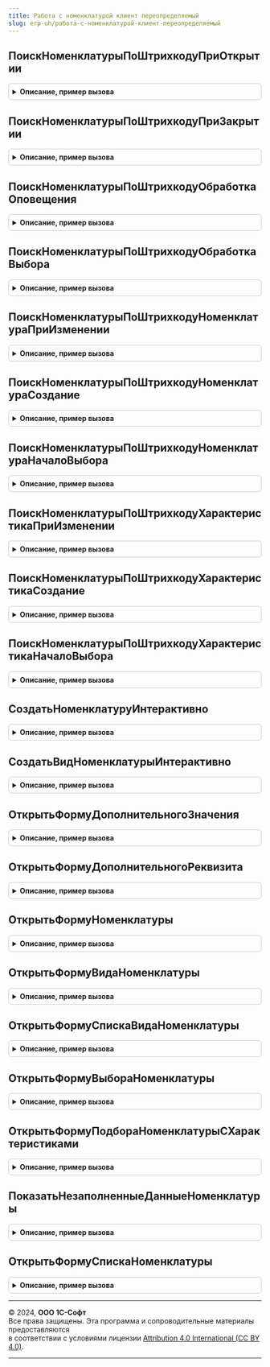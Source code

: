 ```yaml
---
title: Работа с номенклатурой клиент переопределяемый
slug: erp-uh/работа-с-номенклатурой-клиент-переопределяемый
---
```



## ПоискНоменклатурыПоШтрихкодуПриОткрытии
<details style="margin: 1em 0; padding: 0.5em; border: 1px solid #ccc; border-radius: 6px;">

<summary style="font-weight: bold; cursor: pointer;">Описание, пример вызова</summary>

```bsl

// Процедура, вызываемая из обработчика события формы ПриОткрытии формы ПоискНоменклатурыПоШтрихкоду.
//
// Параметры:
//  Форма - ФормаКлиентскогоПриложения - форма из обработчика события которой происходит вызов процедуры.
//
Процедура ПоискНоменклатурыПоШтрихкодуПриОткрытии(Форма) Экспорт
```

Пример вызова
```bsl
РаботаСНоменклатуройКлиентПереопределяемый.ПоискНоменклатурыПоШтрихкодуПриОткрытии(Форма) 
```
</details>

## ПоискНоменклатурыПоШтрихкодуПриЗакрытии
<details style="margin: 1em 0; padding: 0.5em; border: 1px solid #ccc; border-radius: 6px;">

<summary style="font-weight: bold; cursor: pointer;">Описание, пример вызова</summary>

```bsl

// Процедура, вызываемая из обработчика события формы ПриЗакрытии формы ПоискНоменклатурыПоШтрихкоду.
//
// Параметры:
//  Форма - ФормаКлиентскогоПриложения - форма из обработчика события которой происходит вызов процедуры.
//  ЗавершениеРаботы - Булево - признак завершения работы.
//
Процедура ПоискНоменклатурыПоШтрихкодуПриЗакрытии(Форма, ЗавершениеРаботы) Экспорт
```

Пример вызова
```bsl
РаботаСНоменклатуройКлиентПереопределяемый.ПоискНоменклатурыПоШтрихкодуПриЗакрытии(Форма, ЗавершениеРаботы) 
```
</details>

## ПоискНоменклатурыПоШтрихкодуОбработкаОповещения
<details style="margin: 1em 0; padding: 0.5em; border: 1px solid #ccc; border-radius: 6px;">

<summary style="font-weight: bold; cursor: pointer;">Описание, пример вызова</summary>

```bsl

// Процедура, вызываемая из обработчика оповещения формы ПоискНоменклатурыПоШтрихкоду.
//
// Параметры:
//  Форма - ФормаКлиентскогоПриложения - форма из обработчика события которой происходит вызов процедуры.
//  ИмяСобытия	 - Строка - имя события.
//  Параметр	 - Произвольный - параметры оповещения.
//  Источник	 - Строка - источник оповещения.
//  ШтрихКоды	 - Массив - массив строк штрихкодов. Заполняется при отработке оповещений от оборудования (Строка).
//
Процедура ПоискНоменклатурыПоШтрихкодуОбработкаОповещения(Форма, ИмяСобытия, Параметр, Источник, ШтрихКоды) Экспорт
```

Пример вызова
```bsl
РаботаСНоменклатуройКлиентПереопределяемый.ПоискНоменклатурыПоШтрихкодуОбработкаОповещения(Форма, ИмяСобытия, Параметр, Источник, ШтрихКоды) 
```
</details>

## ПоискНоменклатурыПоШтрихкодуОбработкаВыбора
<details style="margin: 1em 0; padding: 0.5em; border: 1px solid #ccc; border-radius: 6px;">

<summary style="font-weight: bold; cursor: pointer;">Описание, пример вызова</summary>

```bsl

// Процедура, вызываемая при обработке выбора формы ПоискНоменклатурыПоШтрихкоду.
//
// Параметры:
//  Форма - ФормаКлиентскогоПриложения - форма из обработчика события которой происходит вызов процедуры.
//  ВыбранноеЗначение - Произвольный - выбранное значение.
//  ИсточникВыбора - Произвольный - источник выбора.
//
Процедура ПоискНоменклатурыПоШтрихкодуОбработкаВыбора(Форма, ВыбранноеЗначение, ИсточникВыбора) Экспорт
```

Пример вызова
```bsl
РаботаСНоменклатуройКлиентПереопределяемый.ПоискНоменклатурыПоШтрихкодуОбработкаВыбора(Форма, ВыбранноеЗначение, ИсточникВыбора) 
```
</details>

## ПоискНоменклатурыПоШтрихкодуНоменклатураПриИзменении
<details style="margin: 1em 0; padding: 0.5em; border: 1px solid #ccc; border-radius: 6px;">

<summary style="font-weight: bold; cursor: pointer;">Описание, пример вызова</summary>

```bsl

// Процедура, вызываемая при изменении поля Номенклатура формы ПоискНоменклатурыПоШтрихкоду.
//
// Параметры:
//  Форма	 - ФормаКлиентскогоПриложения - форма поиска номенклатуры по штрихкоду.
//  Элемент	 - ПолеФормы - изменяемое поле формы.
//
Процедура ПоискНоменклатурыПоШтрихкодуНоменклатураПриИзменении(Форма, Элемент) Экспорт
```

Пример вызова
```bsl
РаботаСНоменклатуройКлиентПереопределяемый.ПоискНоменклатурыПоШтрихкодуНоменклатураПриИзменении(Форма, Элемент) 
```
</details>

## ПоискНоменклатурыПоШтрихкодуНоменклатураСоздание
<details style="margin: 1em 0; padding: 0.5em; border: 1px solid #ccc; border-radius: 6px;">

<summary style="font-weight: bold; cursor: pointer;">Описание, пример вызова</summary>

```bsl

// Процедура, вызываемая при создании в поле Номенклатура формы ПоискНоменклатурыПоШтрихкоду.
//
// Параметры:
//  Форма - ФормаКлиентскогоПриложения - форма из обработчика события которой происходит вызов процедуры.
//  Элемент				 - ПолеФормы - элемент формы.
//  СтандартнаяОбработка - Булево - признак стандартной обработки.
//
Процедура ПоискНоменклатурыПоШтрихкодуНоменклатураСоздание(Форма, Элемент, СтандартнаяОбработка) Экспорт
```

Пример вызова
```bsl
РаботаСНоменклатуройКлиентПереопределяемый.ПоискНоменклатурыПоШтрихкодуНоменклатураСоздание(Форма, Элемент, СтандартнаяОбработка) 
```
</details>

## ПоискНоменклатурыПоШтрихкодуНоменклатураНачалоВыбора
<details style="margin: 1em 0; padding: 0.5em; border: 1px solid #ccc; border-radius: 6px;">

<summary style="font-weight: bold; cursor: pointer;">Описание, пример вызова</summary>

```bsl

// Процедура, вызываемая при начале выбора в поле Номенклатура формы ПоискНоменклатурыПоШтрихкоду.
//
// Параметры:
//  Форма - ФормаКлиентскогоПриложения - форма из обработчика события которой происходит вызов процедуры.
//  Элемент				 - ПолеФормы - элемент формы.
//  ДанныеВыбора		 - СписокЗначений - данные выбора..
//  СтандартнаяОбработка - Булево -  признак стандартной обработки.
//
Процедура ПоискНоменклатурыПоШтрихкодуНоменклатураНачалоВыбора(Форма, Элемент, ДанныеВыбора, СтандартнаяОбработка) Экспорт
```

Пример вызова
```bsl
РаботаСНоменклатуройКлиентПереопределяемый.ПоискНоменклатурыПоШтрихкодуНоменклатураНачалоВыбора(Форма, Элемент, ДанныеВыбора, СтандартнаяОбработка) 
```
</details>

## ПоискНоменклатурыПоШтрихкодуХарактеристикаПриИзменении
<details style="margin: 1em 0; padding: 0.5em; border: 1px solid #ccc; border-radius: 6px;">

<summary style="font-weight: bold; cursor: pointer;">Описание, пример вызова</summary>

```bsl

// Процедура, вызываемая при изменении поля Характеристика формы ПоискНоменклатурыПоШтрихкоду.
//
// Параметры:
//  Форма	 - ФормаКлиентскогоПриложения - форма поиска номенклатуры по штрихкоду.
//  Элемент	 - ПолеФормы - изменяемое поле формы.
//
Процедура ПоискНоменклатурыПоШтрихкодуХарактеристикаПриИзменении(Форма, Элемент) Экспорт
```

Пример вызова
```bsl
РаботаСНоменклатуройКлиентПереопределяемый.ПоискНоменклатурыПоШтрихкодуХарактеристикаПриИзменении(Форма, Элемент) 
```
</details>

## ПоискНоменклатурыПоШтрихкодуХарактеристикаСоздание
<details style="margin: 1em 0; padding: 0.5em; border: 1px solid #ccc; border-radius: 6px;">

<summary style="font-weight: bold; cursor: pointer;">Описание, пример вызова</summary>

```bsl

// Процедура, вызываемая при создании в поле Характеристика формы ПоискНоменклатурыПоШтрихкоду.
//
// Параметры:
//  Форма - ФормаКлиентскогоПриложения - форма из обработчика события которой происходит вызов процедуры.
//  Элемент				 - ПолеФормы - элемент формы.
//  СтандартнаяОбработка - Булево - признак стандартной обработки.
//
Процедура ПоискНоменклатурыПоШтрихкодуХарактеристикаСоздание(Форма, Элемент, СтандартнаяОбработка) Экспорт
```

Пример вызова
```bsl
РаботаСНоменклатуройКлиентПереопределяемый.ПоискНоменклатурыПоШтрихкодуХарактеристикаСоздание(Форма, Элемент, СтандартнаяОбработка) 
```
</details>

## ПоискНоменклатурыПоШтрихкодуХарактеристикаНачалоВыбора
<details style="margin: 1em 0; padding: 0.5em; border: 1px solid #ccc; border-radius: 6px;">

<summary style="font-weight: bold; cursor: pointer;">Описание, пример вызова</summary>

```bsl

// Процедура, вызываемая при начале выбора в поле Характеристика формы ПоискНоменклатурыПоШтрихкоду.
//
// Параметры:
//  Форма - ФормаКлиентскогоПриложения - форма из обработчика события которой происходит вызов процедуры.
//  Элемент				 - ПолеФормы - элемент формы.
//  ДанныеВыбора		 - СписокЗначений - данные выбора..
//  СтандартнаяОбработка - Булево -  признак стандартной обработки.
//
Процедура ПоискНоменклатурыПоШтрихкодуХарактеристикаНачалоВыбора(Форма, Элемент, ДанныеВыбора, СтандартнаяОбработка) Экспорт
```

Пример вызова
```bsl
РаботаСНоменклатуройКлиентПереопределяемый.ПоискНоменклатурыПоШтрихкодуХарактеристикаНачалоВыбора(Форма, Элемент, ДанныеВыбора, СтандартнаяОбработка) 
```
</details>

## СоздатьНоменклатуруИнтерактивно
<details style="margin: 1em 0; padding: 0.5em; border: 1px solid #ccc; border-radius: 6px;">

<summary style="font-weight: bold; cursor: pointer;">Описание, пример вызова</summary>

```bsl

// Процедура открывает форму элемента номенклатуры в случает интерактивного заполнения.
//
// Параметры:
//  ПараметрыФормы				 - Структура		 - параметры, которые необходимо передать в форму элемента.
//  ОписаниеОповещенияОЗакрытии	 - ОписаниеОповещения	 - оповещение о закрытии формы. В обработчик должен передаваться
//                                                         параметр НоменклатураСсылка с ссылкой на элемент.
//
Процедура СоздатьНоменклатуруИнтерактивно(ПараметрыФормы, ОписаниеОповещенияОЗакрытии) Экспорт
```

Пример вызова
```bsl
РаботаСНоменклатуройКлиентПереопределяемый.СоздатьНоменклатуруИнтерактивно(ПараметрыФормы, ОписаниеОповещенияОЗакрытии) 
```
</details>

## СоздатьВидНоменклатурыИнтерактивно
<details style="margin: 1em 0; padding: 0.5em; border: 1px solid #ccc; border-radius: 6px;">

<summary style="font-weight: bold; cursor: pointer;">Описание, пример вызова</summary>

```bsl

// Процедура открывает форму элемента вида номенклатуры в случает интерактивного заполнения.
//  Режим открытия окна должен установлен в значение Независимый.
//
// Параметры:
//  ПараметрыФормы				 - Структура		 - параметры, которые необходимо передать в форму элемента.
//  ОписаниеОповещенияОЗакрытии	 - ОписаниеОповещения	 - оповещение о закрытии.
//
Процедура СоздатьВидНоменклатурыИнтерактивно(ПараметрыФормы, ОписаниеОповещенияОЗакрытии) Экспорт
```

Пример вызова
```bsl
РаботаСНоменклатуройКлиентПереопределяемый.СоздатьВидНоменклатурыИнтерактивно(ПараметрыФормы, ОписаниеОповещенияОЗакрытии) 
```
</details>

## ОткрытьФормуДополнительногоЗначения
<details style="margin: 1em 0; padding: 0.5em; border: 1px solid #ccc; border-radius: 6px;">

<summary style="font-weight: bold; cursor: pointer;">Описание, пример вызова</summary>

```bsl

// Открытие формы значения дополнительного реквизита.
//
// Параметры:
//  ПараметрыФормы - Структура - Ключи:
//                   * РеквизитСсылка - ОпределяемыйТип.ДополнительныеРеквизитыРаботаСНоменклатурой - Ссылка на дополнительный реквизит.
//                   * Наименование   - Строка - Наименование значения дополнительного реквизита по умолчанию.
//  Форма          - ФормаКлиентскогоПриложения - Форма-владелец.
//
Процедура ОткрытьФормуДополнительногоЗначения(ПараметрыФормы, Форма) Экспорт
```

Пример вызова
```bsl
РаботаСНоменклатуройКлиентПереопределяемый.ОткрытьФормуДополнительногоЗначения(ПараметрыФормы, Форма) 
```
</details>

## ОткрытьФормуДополнительногоРеквизита
<details style="margin: 1em 0; padding: 0.5em; border: 1px solid #ccc; border-radius: 6px;">

<summary style="font-weight: bold; cursor: pointer;">Описание, пример вызова</summary>

```bsl

// Открытие формы дополнительного реквизита.
//
// Параметры:
//  ПараметрыФормы	 - Структура - параметры формы.
//  Владелец			 - ФормаКлиентскогоПриложения - форма владелец.
//
Процедура ОткрытьФормуДополнительногоРеквизита(ПараметрыФормы, Владелец) Экспорт
```

Пример вызова
```bsl
РаботаСНоменклатуройКлиентПереопределяемый.ОткрытьФормуДополнительногоРеквизита(ПараметрыФормы, Владелец) 
```
</details>

## ОткрытьФормуНоменклатуры
<details style="margin: 1em 0; padding: 0.5em; border: 1px solid #ccc; border-radius: 6px;">

<summary style="font-weight: bold; cursor: pointer;">Описание, пример вызова</summary>

```bsl

// Открытие формы номенклатуры.
//
// Параметры:
//  НоменклатураСсылка	 - ОпределяемыйТип.НоменклатураРаботаСНоменклатурой - ссылка на номенклатуру.
//  Владелец			 - ФормаКлиентскогоПриложения - форма владелец.
//
Процедура ОткрытьФормуНоменклатуры(НоменклатураСсылка, Владелец) Экспорт
```

Пример вызова
```bsl
РаботаСНоменклатуройКлиентПереопределяемый.ОткрытьФормуНоменклатуры(НоменклатураСсылка, Владелец) 
```
</details>

## ОткрытьФормуВидаНоменклатуры
<details style="margin: 1em 0; padding: 0.5em; border: 1px solid #ccc; border-radius: 6px;">

<summary style="font-weight: bold; cursor: pointer;">Описание, пример вызова</summary>

```bsl

// Открытие формы вида номенклатуры.
//
// Параметры:
//  ВидНоменклатурыСсылка - ОпределяемыйТип.ВидНоменклатурыРаботаСНоменклатурой - ссылка на вид номенклатуры.
//  Владелец			 - ФормаКлиентскогоПриложения - форма владелец.
//
Процедура ОткрытьФормуВидаНоменклатуры(ВидНоменклатурыСсылка, Владелец) Экспорт
```

Пример вызова
```bsl
РаботаСНоменклатуройКлиентПереопределяемый.ОткрытьФормуВидаНоменклатуры(ВидНоменклатурыСсылка, Владелец) 
```
</details>

## ОткрытьФормуСпискаВидаНоменклатуры
<details style="margin: 1em 0; padding: 0.5em; border: 1px solid #ccc; border-radius: 6px;">

<summary style="font-weight: bold; cursor: pointer;">Описание, пример вызова</summary>

```bsl

// Открытие формы списка вида номенклатуры.
//
// Параметры:
//  ВидНоменклатурыСсылка		 - ОпределяемыйТип.ВидНоменклатурыРаботаСНоменклатурой - ссылка на вид номенклатуры.
//  Владелец					 - ФормаКлиентскогоПриложения - форма владелец.
//  ОписаниеОповещенияОЗакрытии	 - ОписаниеОповещения, Неопределено	 - оповещение о закрытии.
//
Процедура ОткрытьФормуСпискаВидаНоменклатуры(ВидНоменклатурыСсылка, Владелец, ОписаниеОповещенияОЗакрытии = Неопределено) Экспорт
```

Пример вызова
```bsl
РаботаСНоменклатуройКлиентПереопределяемый.ОткрытьФормуСпискаВидаНоменклатуры(ВидНоменклатурыСсылка, Владелец, ОписаниеОповещенияОЗакрытии);
```
</details>

## ОткрытьФормуВыбораНоменклатуры
<details style="margin: 1em 0; padding: 0.5em; border: 1px solid #ccc; border-radius: 6px;">

<summary style="font-weight: bold; cursor: pointer;">Описание, пример вызова</summary>

```bsl

// Открытие формы выбора номенклатуры.
// Ожидаемый результат закрытия формы - массив ссылок типа ОпределяемыйТип.НоменклатураРаботаСНоменклатурой.
//
// Параметры:
//  ПараметрыФормы              - Структура                  - параметры формы.
//  Владелец                    - ФормаКлиентскогоПриложения - владелец формы.
//  ОписаниеОповещенияОЗакрытии - ОписаниеОповещения         - оповещение о закрытии формы.
//  РежимОткрытияОкнаФормы      - РежимОткрытияОкнаФормы     - варианты открытия формы клиентского приложения.
//
Процедура ОткрытьФормуВыбораНоменклатуры(ПараметрыФормы, Экспорт
```

Пример вызова
```bsl
РаботаСНоменклатуройКлиентПереопределяемый.ОткрытьФормуВыбораНоменклатуры(ПараметрыФормы, );
```
</details>

## ОткрытьФормуПодбораНоменклатурыСХарактеристиками
<details style="margin: 1em 0; padding: 0.5em; border: 1px solid #ccc; border-radius: 6px;">

<summary style="font-weight: bold; cursor: pointer;">Описание, пример вызова</summary>

```bsl

// Открытие формы подбора номенклатуры с характеристиками.
// Ожидаемый результат закрытия формы - строка - адрес во временном хранилище,
//   либо структура с ключем АдресТоваровВХранилище - строка - адрес во временном хранилище,
//  По адресу во временном хранилище должна располагаться таблица с колонками Номенклатура, Характеристика.
//  Таблица может содержать и другие колонки, они будут проигнорированы при обработке.
//
// Параметры:
//  Владелец                    - ФормаКлиентскогоПриложения - владелец формы.
//  ОписаниеОповещенияОЗакрытии - ОписаниеОповещения         - оповещение о закрытии формы.
//  РежимОткрытияОкнаФормы      - РежимОткрытияОкнаФормы     - варианты открытия формы клиентского приложения.
//
Процедура ОткрытьФормуПодбораНоменклатурыСХарактеристиками(Владелец = Неопределено, Экспорт
```

Пример вызова
```bsl
РаботаСНоменклатуройКлиентПереопределяемый.ОткрытьФормуПодбораНоменклатурыСХарактеристиками(Владелец, );
```
</details>

## ПоказатьНезаполненныеДанныеНоменклатуры
<details style="margin: 1em 0; padding: 0.5em; border: 1px solid #ccc; border-radius: 6px;">

<summary style="font-weight: bold; cursor: pointer;">Описание, пример вызова</summary>

```bsl

//++ Локализация

// Открытие формы элемента Номенклатуры с визуализацией проблем заполнения.
// В качестве идентификатора реквизита может использоваться строка:
//  * ключ структуры РаботаСНоменклатурой.КлючевыеРеквизитыНоменклатурыДляВыгрузки(),
//  * имя перечисления Перечисления.РеквизитыНоменклатурыДляВыгрузки
//  * псевдоним доп.реквизита 1С:Номенклатуры, см. РаботаСНоменклатуройПереопределяемый.ИнициализацияЗапросаВыборкиДанныхДляВыгрузки
//  или ссылка - ОпределяемыеТипы.ДополнительныеРеквизитыРаботаСНоменклатурой - доп.реквизит номенклатуры.
//
// Параметры:
//  НоменклатураСсылка  - ОпределяемыйТип.НоменклатураРаботаСНоменклатурой - ссылка на номенклатуру.
//  НезаполненныеДанные - Массив из Строка - содержит имена ключевых реквизитов, как они заданы в методе КлючевыеРеквизитыНоменклатурыДляВыгрузки()
//                      - Массив из Соответствие - возможные ключи описаны выше, значения - сообщения об ошибке.
//                                                 Такой тип параметра используется для визуализации ошибок при отправке в Национальный каталог.
//  Форма               - ФормаКлиентскогоПриложения - форма из которой происходит вызов процедуры.
//  ОписаниеОповещения  - ОписаниеОповещения - оповещение о закрытии формы.
//
Процедура ПоказатьНезаполненныеДанныеНоменклатуры(НоменклатураСсылка, НезаполненныеДанные, Форма, ОписаниеОповещения) Экспорт
```

Пример вызова
```bsl
РаботаСНоменклатуройКлиентПереопределяемый.ПоказатьНезаполненныеДанныеНоменклатуры(НоменклатураСсылка, НезаполненныеДанные, Форма, ОписаниеОповещения) 
```
</details>

## ОткрытьФормуСпискаНоменклатуры
<details style="margin: 1em 0; padding: 0.5em; border: 1px solid #ccc; border-radius: 6px;">

<summary style="font-weight: bold; cursor: pointer;">Описание, пример вызова</summary>

```bsl

// Устарела. Отсутствует необходимость в использовании.
// Открытие формы списка номенклатуры.
//
// Параметры:
//  НоменклатураСсылка	 - ОпределяемыйТип.НоменклатураРаботаСНоменклатурой - ссылка на номенклатуру.
//  Владелец			 - ФормаКлиентскогоПриложения - форма владелец.
//
Процедура ОткрытьФормуСпискаНоменклатуры(НоменклатураСсылка, Владелец) Экспорт
```

Пример вызова
```bsl
РаботаСНоменклатуройКлиентПереопределяемый.ОткрытьФормуСпискаНоменклатуры(НоменклатураСсылка, Владелец) 
```
</details>

---

© 2024, **ООО 1С-Софт**  
Все права защищены. Эта программа и сопроводительные материалы предоставляются  
в соответствии с условиями лицензии [Attribution 4.0 International (CC BY 4.0)](https://creativecommons.org/licenses/by/4.0/legalcode).

---
